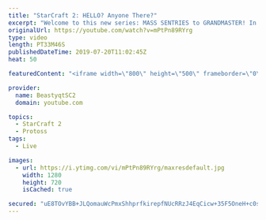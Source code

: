 ```yaml
---
title: "StarCraft 2: HELLO? Anyone There?"
excerpt: "Welcome to this new series: MASS SENTRIES to GRANDMASTER! In this series, we will see how far I can get by playing ONLY Sentries on the ladder in ALL Protoss matchups!  This set of games in this series ends with a great turn of events - my opponent thinks I'm actually AlphaStar!   Feel free to let me"
originalUrl: https://youtube.com/watch?v=mPtPn89RYrg
type: video
length: PT33M46S
publishedDateTime: 2019-07-20T11:02:45Z
heat: 50

featuredContent: "<iframe width=\"800\" height=\"500\" frameborder=\"0\" src=\"https://www.youtube.com/embed/mPtPn89RYrg\" allow=\"accelerometer; autoplay; encrypted-media; gyroscope; picture-in-picture\" allowfullscreen></iframe>"

provider:
  name: BeastyqtSC2
  domain: youtube.com

topics:
  - StarCraft 2
  - Protoss
tags:
  - Live

images:
  - url: https://i.ytimg.com/vi/mPtPn89RYrg/maxresdefault.jpg
    width: 1280
    height: 720
    isCached: true

secured: "uE8TOvYBB+JLQomauWcPmxShhprfkirepfNUcRRzJ4EqCicw+35F5OneH+c0sNOX6gdQiOD9LwsL9khq5pIrqWpYjaiZPqxuSS5H/NkO+/bheih0HmWb1yPPuMHXpIT6RlyLAFdq0ocuuMynFmwyqNVATkdrFZBH7CZHocgMZPXBmev4qs4oPHYh7scdE2ZuVXXzLE4qORSKlTyuBBJ3C8+Ze4NCWkOUZMcNBrjajMKKX2ca7HFVCa0uwwjgF4KV5VcKgBakqavrvJVTmu6gDKZ6mBxCYLTrMIlubG8IuSptFluTJjG9T6idhwiAKLHD0ZiUsfkmsIso9Q50sPZXy9vb7PjsE8Uhuxn0GpZGdrHv11zQp+//aJ3Ny8l3R/bqQb1XSxi6ITpnJCjyWx2XH+tyQl8R2ykG4+sF6bPh/vM=;uWxmPhIrGppCV6U/qq7XwQ=="
---
```


